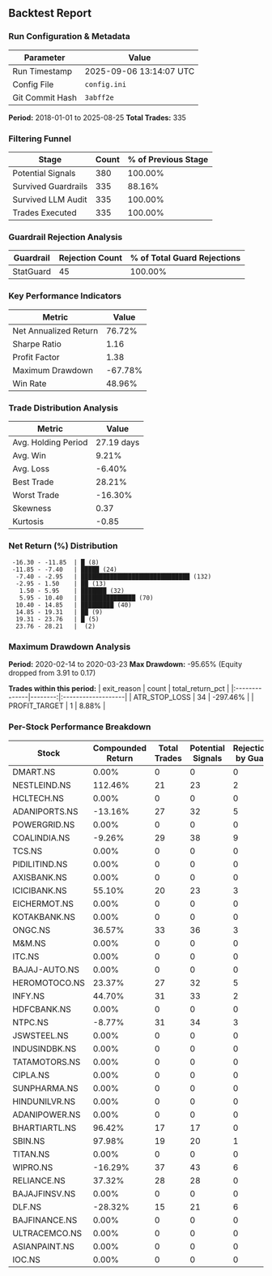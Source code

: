 
## Backtest Report

### Run Configuration & Metadata
| Parameter | Value |
| --- | --- |
| Run Timestamp | 2025-09-06 13:14:07 UTC |
| Config File | `config.ini` |
| Git Commit Hash | `3abff2e` |

**Period:** 2018-01-01 to 2025-08-25
**Total Trades:** 335


### Filtering Funnel
| Stage | Count | % of Previous Stage |
| --- | --- | --- |
| Potential Signals | 380 | 100.00% |
| Survived Guardrails | 335 | 88.16% |
| Survived LLM Audit | 335 | 100.00% |
| Trades Executed | 335 | 100.00% |


### Guardrail Rejection Analysis
| Guardrail | Rejection Count | % of Total Guard Rejections |
| --- | --- | --- |
| StatGuard | 45 | 100.00% |


### Key Performance Indicators
| Metric | Value |
| --- | --- |
| Net Annualized Return | 76.72% |
| Sharpe Ratio | 1.16 |
| Profit Factor | 1.38 |
| Maximum Drawdown | -67.78% |
| Win Rate | 48.96% |

### Trade Distribution Analysis
| Metric | Value |
| --- | --- |
| Avg. Holding Period | 27.19 days |
| Avg. Win | 9.21% |
| Avg. Loss | -6.40% |
| Best Trade | 28.21% |
| Worst Trade | -16.30% |
| Skewness | 0.37 |
| Kurtosis | -0.85 |

### Net Return (%) Distribution
```
 -16.30 - -11.85  | █ (8)
 -11.85 - -7.40   | █████ (24)
  -7.40 - -2.95   | ██████████████████████████████ (132)
  -2.95 - 1.50    | ██ (13)
   1.50 - 5.95    | ███████ (32)
   5.95 - 10.40   | ███████████████ (70)
  10.40 - 14.85   | █████████ (40)
  14.85 - 19.31   | ██ (9)
  19.31 - 23.76   | █ (5)
  23.76 - 28.21   |  (2)
```

### Maximum Drawdown Analysis
**Period:** 2020-02-14 to 2020-03-23
**Max Drawdown:** -95.65% (Equity dropped from 3.91 to 0.17)

**Trades within this period:**
| exit_reason   |   count | total_return_pct   |
|:--------------|--------:|:-------------------|
| ATR_STOP_LOSS |      34 | -297.46%           |
| PROFIT_TARGET |       1 | 8.88%              |
### Per-Stock Performance Breakdown

| Stock | Compounded Return | Total Trades | Potential Signals | Rejections by Guard | Rejections by LLM |
|---|---|---|---|---|---|
| DMART.NS | 0.00% | 0 | 0 | 0 | 0 |
| NESTLEIND.NS | 112.46% | 21 | 23 | 2 | 0 |
| HCLTECH.NS | 0.00% | 0 | 0 | 0 | 0 |
| ADANIPORTS.NS | -13.16% | 27 | 32 | 5 | 0 |
| POWERGRID.NS | 0.00% | 0 | 0 | 0 | 0 |
| COALINDIA.NS | -9.26% | 29 | 38 | 9 | 0 |
| TCS.NS | 0.00% | 0 | 0 | 0 | 0 |
| PIDILITIND.NS | 0.00% | 0 | 0 | 0 | 0 |
| AXISBANK.NS | 0.00% | 0 | 0 | 0 | 0 |
| ICICIBANK.NS | 55.10% | 20 | 23 | 3 | 0 |
| EICHERMOT.NS | 0.00% | 0 | 0 | 0 | 0 |
| KOTAKBANK.NS | 0.00% | 0 | 0 | 0 | 0 |
| ONGC.NS | 36.57% | 33 | 36 | 3 | 0 |
| M&M.NS | 0.00% | 0 | 0 | 0 | 0 |
| ITC.NS | 0.00% | 0 | 0 | 0 | 0 |
| BAJAJ-AUTO.NS | 0.00% | 0 | 0 | 0 | 0 |
| HEROMOTOCO.NS | 23.37% | 27 | 32 | 5 | 0 |
| INFY.NS | 44.70% | 31 | 33 | 2 | 0 |
| HDFCBANK.NS | 0.00% | 0 | 0 | 0 | 0 |
| NTPC.NS | -8.77% | 31 | 34 | 3 | 0 |
| JSWSTEEL.NS | 0.00% | 0 | 0 | 0 | 0 |
| INDUSINDBK.NS | 0.00% | 0 | 0 | 0 | 0 |
| TATAMOTORS.NS | 0.00% | 0 | 0 | 0 | 0 |
| CIPLA.NS | 0.00% | 0 | 0 | 0 | 0 |
| SUNPHARMA.NS | 0.00% | 0 | 0 | 0 | 0 |
| HINDUNILVR.NS | 0.00% | 0 | 0 | 0 | 0 |
| ADANIPOWER.NS | 0.00% | 0 | 0 | 0 | 0 |
| BHARTIARTL.NS | 96.42% | 17 | 17 | 0 | 0 |
| SBIN.NS | 97.98% | 19 | 20 | 1 | 0 |
| TITAN.NS | 0.00% | 0 | 0 | 0 | 0 |
| WIPRO.NS | -16.29% | 37 | 43 | 6 | 0 |
| RELIANCE.NS | 37.32% | 28 | 28 | 0 | 0 |
| BAJAJFINSV.NS | 0.00% | 0 | 0 | 0 | 0 |
| DLF.NS | -28.32% | 15 | 21 | 6 | 0 |
| BAJFINANCE.NS | 0.00% | 0 | 0 | 0 | 0 |
| ULTRACEMCO.NS | 0.00% | 0 | 0 | 0 | 0 |
| ASIANPAINT.NS | 0.00% | 0 | 0 | 0 | 0 |
| IOC.NS | 0.00% | 0 | 0 | 0 | 0 |